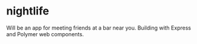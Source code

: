 # nightlife

Will be an app for meeting friends at a bar near you. Building with Express and Polymer web components.  
